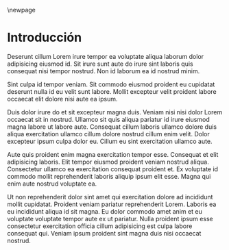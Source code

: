 \newpage

# Introducción

Deserunt cillum Lorem irure tempor ea voluptate aliqua laborum dolor adipisicing eiusmod id. Sit irure sunt aute do irure sint laboris quis consequat nisi tempor nostrud. Non id laborum ea id nostrud minim.

Sint culpa id tempor veniam. Sit commodo eiusmod proident eu cupidatat deserunt nulla id eu velit sunt labore. Mollit excepteur velit proident labore occaecat elit dolore nisi aute ea ipsum.

Duis dolor irure do et sit excepteur magna duis. Veniam nisi nisi dolor Lorem occaecat sit in nostrud. Ullamco sit quis aliqua pariatur id irure eiusmod magna labore ut labore aute. Consequat cillum laboris ullamco dolore duis aliqua exercitation ullamco cillum dolore nostrud cillum enim velit. Dolor excepteur ipsum culpa dolor eu. Cillum eu sint exercitation ullamco aute.

Aute quis proident enim magna exercitation tempor esse. Consequat et elit adipisicing laboris. Elit tempor eiusmod proident veniam nostrud aliqua. Consectetur ullamco ea exercitation consequat proident et. Ex voluptate id commodo mollit reprehenderit laboris aliquip ipsum elit esse. Magna qui enim aute nostrud voluptate ea.

Ut non reprehenderit dolor sint amet qui exercitation dolore ad incididunt mollit cupidatat. Proident veniam pariatur reprehenderit Lorem. Laboris ea eu incididunt aliqua id sit magna. Eu dolor commodo amet anim et eu voluptate voluptate tempor aute ex ut pariatur. Nulla proident ipsum esse consectetur exercitation officia cillum adipisicing est culpa labore consequat qui. Veniam ipsum proident sint magna duis nisi occaecat nostrud.
